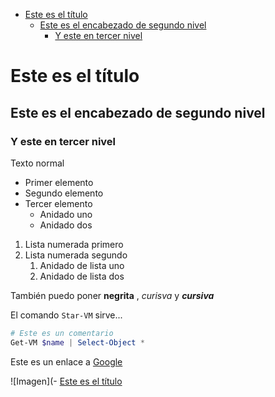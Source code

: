 - [Este es el título](#este-es-el-título)
  - [Este es el encabezado de segundo nivel](#este-es-el-encabezado-de-segundo-nivel)
    - [Y este en tercer nivel](#y-este-en-tercer-nivel)

# Este es el título
## Este es el encabezado de segundo nivel
### Y este en tercer nivel
Texto normal

- Primer elemento
- Segundo elemento
- Tercer elemento
  - Anidado uno
  - Anidado dos

1. Lista numerada primero
2. Lista numerada segundo
   1. Anidado de lista uno
   2. Anidado de lista dos

También puedo poner **negrita** , *curisva* y ***cursiva***

El comando `Star-VM` sirve...
```powershell
# Este es un comentario
Get-VM $name | Select-Object *
```

<!-- Comentario -->
<style>
    h1 { border: solid, 1ptx, #FFF;}
</style>

Este es un enlace a [Google](https://google.es)
<!-- Ponemos la ruta dentro del paréntesis de la imagen -->
![Imagen](- [Este es el título](#este-es-el-título)

<!-- CTRL + MAYUS + P = Sacamos el buscador, ponemos >Markdown y tras esto, export(pdf)-->
